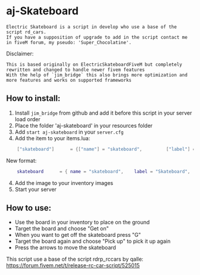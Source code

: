 # aj-Skateboard

```
Electric Skateboard is a script in develop who use a base of the script rd_cars.
If you have a supposition of upgrade to add in the script contact me in fiveM forum, my pseudo: 'Super_Chocolatine'.
```

Disclaimer:
```
This is based originally on ElectricSkateboardFiveM but completely rewritten and changed to handle newer fivem features
With the help of `jim_bridge` this also brings more optimization and more features and works on supported frameworks
```

## How to install:
1. Install `jim_bridge` from github and add it before this script in your server load order
2. Place the folder 'aj-skateboard' in your resources folder
3. Add `start aj-skateboard` in your `server.cfg`
4. Add the item to your items.lua:
```lua
	["skateboard"] 	  	= {["name"] = "skateboard",			["label"] = "Skateboard",		["weight"] = 1,    ["type"] = "item", ["image"] = "skateboard.png", 	["unique"] = true, 	["useable"] = true, 	["shouldClose"] = true,    ["combinable"] = nil,   ["description"] = ""},
```
New format:
```lua
	skateboard 	  	= { name = "skateboard",	label = "Skateboard",	weight = 1,   type = "item", image = "skateboard.png", 	unique = true, 	useable = true, 	shouldClose = true,	combinable = nil,  	description = "a jimnastic board"},
```
4. Add the image to your inventory images
5. Start your server

## How to use:
- Use the board in your inventory to place on the ground
- Target the board and choose "Get on"
- When you want to get off the skateboard press "G"
- Target the board again and choose "Pick up" to pick it up again
- Press the arrows to move the skateboard

This script use a base of the script  rdrp_rccars by qalle:
https://forum.fivem.net/t/release-rc-car-script/525015
